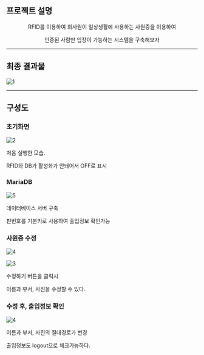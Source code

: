 ## 프로젝트 설명
 <p align="middle">RFID를 이용하여 회사원이 일상생활에 사용하는 사원증을 이용하여 </p>
  
 <p align="middle">인증된 사람만 입장이 가능하는 시스템을 구축해보자</p>


---



## 최종 결과물

![1](https://github.com/exitdoor4/RFID/assets/74641060/854e7186-9e77-48b2-9646-99ac054fbfbc)





---



## 구성도

### 초기화면
![2](https://github.com/exitdoor4/RFID/assets/74641060/a3a1ed3c-3094-4a2e-9e0d-f917a871e50a)

처음 실행한 모습.


RFID와 DB가 활성화가 안돼어서 OFF로 표시

### MariaDB
![5](https://github.com/exitdoor4/RFID/assets/74641060/68bdb6b8-d739-4c63-af6d-29026f6cacd9)


데이터베이스 서버 구축


핀번호를 기본키로 사용하여 출입정보 확인가능


### 사원증 수정

![4](https://github.com/exitdoor4/RFID/assets/74641060/541074ff-6cf5-4985-a609-ee34522c2f9d)



![3](https://github.com/exitdoor4/RFID/assets/74641060/d1e81c4d-cc38-4e63-8cb1-7bd08f27eb1b)


수정하기 버튼을 클릭시 


이름과 부서, 사진을 수정할 수 있다.


### 수정 후, 출입정보 확인

![4](https://github.com/exitdoor4/RFID/assets/74641060/541074ff-6cf5-4985-a609-ee34522c2f9d)

이름과 부서, 사진의 절대경로가 변경


출입정보도 logout으로 체크가능하다.
